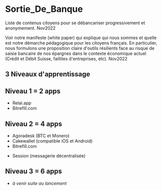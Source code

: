 # Sortie_De_Banque
Liste de contenus citoyens pour se débancariser progressivement et anonymement. Nov2022

Voir notre manifeste (white paper) qui explique qui nous sommes et quelle est notre démarche pédagogique pour les citoyens français.
En particulier, nous formulons une proposition claire d'outils résilients face au risque de saisie bancaire de nos épargnes dans le contexte économique actuel (Crédit et Débit Suisse, faillites d'entreprises, etc). Nov2022


3 Niveaux d'apprentissage
------------
Niveau 1 = 2 apps
-----
- Relai.app
- Bitrefill.com

Niveau 2 = 4 apps
-----
- Agoradesk (BTC et Monero)
- Cakewallet (compatible iOS et Android)
- Bitrefill.com
+ Session (messagerie décentralisée)

Niveau 3 = 6 apps
-----
- *à venir suite au lancement*
